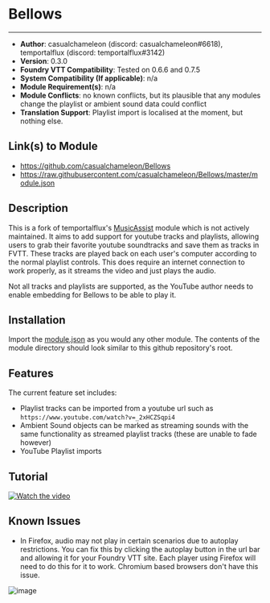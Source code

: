 # Bellows
---

* **Author**: casualchameleon (discord: casualchameleon#6618), temportalflux (discord: temportalflux#3142)
* **Version**: 0.3.0
* **Foundry VTT Compatibility**: Tested on 0.6.6 and 0.7.5
* **System Compatibility (If applicable)**: n/a
* **Module Requirement(s)**: n/a
* **Module Conflicts**: no known conflicts, but its plausible that any modules change the playlist or ambient sound data could conflict
* **Translation Support**: Playlist import is localised at the moment, but nothing else.

## Link(s) to Module
* https://github.com/casualchameleon/Bellows
* https://raw.githubusercontent.com/casualchameleon/Bellows/master/module.json

## Description
This is a fork of temportalflux's [MusicAssist](https://github.com/temportalflux/MusicAssist) module which is not actively maintained. It aims to add support for youtube tracks and playlists, allowing users to grab their favorite youtube soundtracks and save them as tracks in FVTT. These tracks are played back on each user's computer according to the normal playlist controls. This does require an internet connection to work properly, as it streams the video and just plays the audio.

Not all tracks and playlists are supported, as the YouTube author needs to enable embedding for Bellows to be able to play it.



## Installation
Import the [module.json](https://raw.githubusercontent.com/casualchameleon/Bellows/master/module.json) as you would any other module. The contents of the module directory should look similar to this github repository's root.

## Features

The current feature set includes:
- Playlist tracks can be imported from a youtube url such as `https://www.youtube.com/watch?v=_2xHCZSqpi4`
- Ambient Sound objects can be marked as streaming sounds with the same functionality as streamed playlist tracks (these are unable to fade however)
- YouTube Playlist imports

## Tutorial
[![Watch the video](https://img.youtube.com/vi/Z9A0Hq6BR8Y/maxresdefault.jpg)](https://youtu.be/Z9A0Hq6BR8Y)

## Known Issues
- In Firefox, audio may not play in certain scenarios due to autoplay restrictions. You can fix this by clicking the autoplay button in the url bar and allowing it for your Foundry VTT site. Each player using Firefox will need to do this for it to work. Chromium based browsers don't have this issue.

![image](https://user-images.githubusercontent.com/1485053/97107921-03e8ff80-16c2-11eb-8695-59da5c368a19.png)
